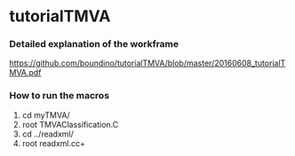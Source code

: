 # tutorialTMVA

### Detailed explanation of the workframe
https://github.com/boundino/tutorialTMVA/blob/master/20160608_tutorialTMVA.pdf

### How to run the macros
1. cd myTMVA/
2. root TMVAClassification.C
3. cd ../readxml/
4. root readxml.cc+
